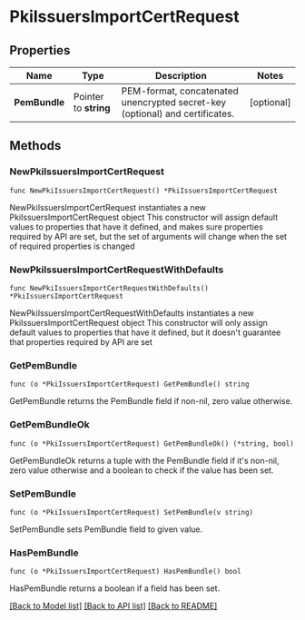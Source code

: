 # PkiIssuersImportCertRequest


## Properties

Name | Type | Description | Notes
------------ | ------------- | ------------- | -------------
**PemBundle** | Pointer to **string** | PEM-format, concatenated unencrypted secret-key (optional) and certificates. | [optional] 



## Methods


### NewPkiIssuersImportCertRequest

`func NewPkiIssuersImportCertRequest() *PkiIssuersImportCertRequest`

NewPkiIssuersImportCertRequest instantiates a new PkiIssuersImportCertRequest object
This constructor will assign default values to properties that have it defined,
and makes sure properties required by API are set, but the set of arguments
will change when the set of required properties is changed

### NewPkiIssuersImportCertRequestWithDefaults

`func NewPkiIssuersImportCertRequestWithDefaults() *PkiIssuersImportCertRequest`

NewPkiIssuersImportCertRequestWithDefaults instantiates a new PkiIssuersImportCertRequest object
This constructor will only assign default values to properties that have it defined,
but it doesn't guarantee that properties required by API are set


### GetPemBundle

`func (o *PkiIssuersImportCertRequest) GetPemBundle() string`

GetPemBundle returns the PemBundle field if non-nil, zero value otherwise.

### GetPemBundleOk

`func (o *PkiIssuersImportCertRequest) GetPemBundleOk() (*string, bool)`

GetPemBundleOk returns a tuple with the PemBundle field if it's non-nil, zero value otherwise
and a boolean to check if the value has been set.

### SetPemBundle

`func (o *PkiIssuersImportCertRequest) SetPemBundle(v string)`

SetPemBundle sets PemBundle field to given value.


### HasPemBundle

`func (o *PkiIssuersImportCertRequest) HasPemBundle() bool`

HasPemBundle returns a boolean if a field has been set.









[[Back to Model list]](../README.md#documentation-for-models) [[Back to API list]](../README.md#documentation-for-api-endpoints) [[Back to README]](../README.md)



